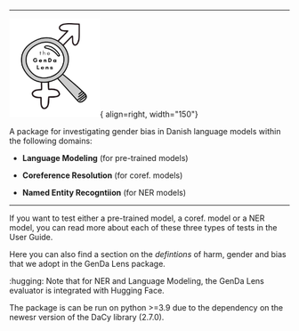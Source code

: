----------

![Screenshot](img/logo2.png){ align=right, width="150"}

A package for investigating gender bias in Danish language models within the following domains:  

* **Language Modeling** (for pre-trained models)  

* **Coreference Resolution** (for coref. models)  

* **Named Entity Recogntiion** (for NER models)  

----------

If you want to test either a pre-trained model, a coref. model or a NER model, you can read more about each of these three types of tests in the User Guide.  

Here you can also find a section on the *defintions* of harm, gender and bias that we adopt in the GenDa Lens package. 

:hugging: Note that for NER and Language Modeling, the GenDa Lens evaluator is integrated with Hugging Face.

The package is can be run on python >=3.9 due to the dependency on the newesr version of the DaCy library (2.7.0). 